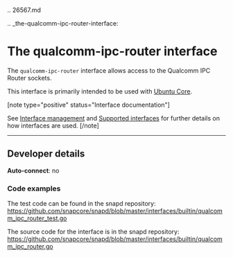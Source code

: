.. 26567.md

.. _the-qualcomm-ipc-router-interface:

# The qualcomm-ipc-router interface

The `qualcomm-ipc-router` interface allows access to the Qualcomm IPC Router sockets.

This interface is primarily intended to be used with [Ubuntu Core](/t/glossary/14612#heading--ubuntu-core).

[note type="positive" status="Interface documentation"]

See [Interface management](/t/interface-management/6154) and [Supported interfaces](/t/supported-interfaces/7744) for further details on how interfaces are used.
[/note]

---

<h2 id='heading--dev-details'>Developer details </h2>

**Auto-connect**: no

### Code examples

The test code can be found in the snapd repository: https://github.com/snapcore/snapd/blob/master/interfaces/builtin/qualcomm_ipc_router_test.go

The source code for the interface is in the snapd repository: https://github.com/snapcore/snapd/blob/master/interfaces/builtin/qualcomm_ipc_router.go